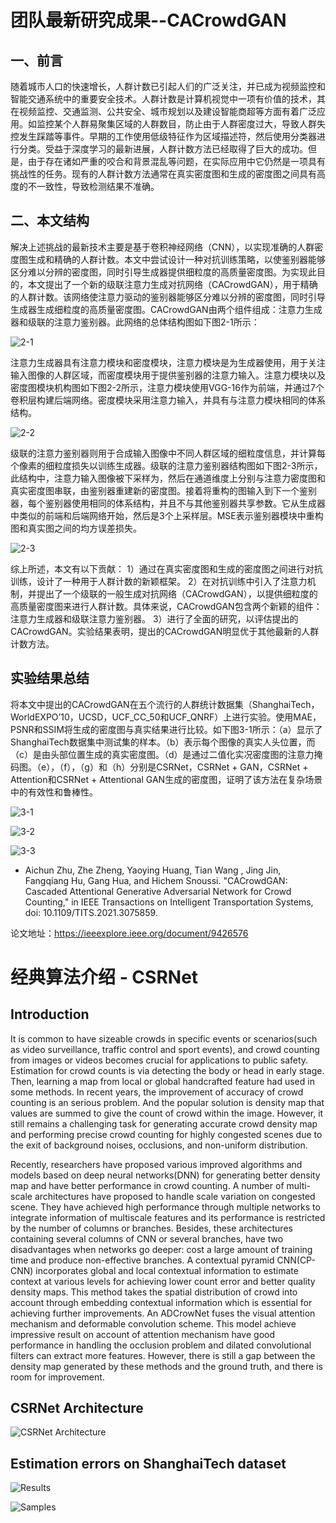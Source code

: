 # 团队最新研究成果--CACrowdGAN

## 一、前言

随着城市人口的快速增长，人群计数已引起人们的广泛关注，并已成为视频监控和智能交通系统中的重要安全技术。人群计数是计算机视觉中一项有价值的技术，其在视频监控、交通监测、公共安全、城市规划以及建设智能商超等方面有着广泛应用。如监控某个人群易聚集区域的人群数目，防止由于人群密度过大，导致人群失控发生踩踏等事件。早期的工作使用低级特征作为区域描述符，然后使用分类器进行分类。受益于深度学习的最新进展，人群计数方法已经取得了巨大的成功。但是，由于存在诸如严重的咬合和背景混乱等问题，在实际应用中它仍然是一项具有挑战性的任务。现有的人群计数方法通常在真实密度图和生成的密度图之间具有高度的不一致性，导致检测结果不准确。

## 二、本文结构

解决上述挑战的最新技术主要是基于卷积神经网络（CNN），以实现准确的人群密度图生成和精确的人群计数。本文中尝试设计一种对抗训练策略，以使鉴别器能够区分难以分辨的密度图，同时引导生成器提供细粒度的高质量密度图。为实现此目的，本文提出了一个新的级联注意力生成对抗网络（CACrowdGAN），用于精确的人群计数。该网络使注意力驱动的鉴别器能够区分难以分辨的密度图，同时引导生成器生成细粒度的高质量密度图。CACrowdGAN由两个组件组成：注意力生成器和级联的注意力鉴别器。此网络的总体结构图如下图2-1所示：

![2-1](https://github.com/NjtechCVLab/Level_2/blob/main/Crowd_Counting/imgs/2-1General%20structure.png)

注意力生成器具有注意力模块和密度模块，注意力模块是为生成器使用，用于关注输入图像的人群区域，而密度模块用于提供鉴别器的注意力输入。注意力模块以及密度图模块机构图如下图2-2所示，注意力模块使用VGG-16作为前端，并通过7个卷积层构建后端网络。密度模块采用注意力输入，并具有与注意力模块相同的体系结构。

![2-2](https://github.com/NjtechCVLab/Level_2/blob/main/Crowd_Counting/imgs/2-2Attention%20module%20and%20density%20module%20structure%20.png)

级联的注意力鉴别器则用于合成输入图像中不同人群区域的细粒度信息，并计算每个像素的细粒度损失以训练生成器。级联的注意力鉴别器结构图如下图2-3所示，此结构中，注意力输入图像被下采样为，然后在通道维度上分别与注意力密度图和真实密度图串联，由鉴别器重建新的密度图。接着将重构的图输入到下一个鉴别器，每个鉴别器使用相同的体系结构，并且不与其他鉴别器共享参数。它从生成器中类似的前端和后端网络开始，然后是3个上采样层。MSE表示鉴别器模块中重构图和真实图之间的均方误差损失。

![2-3](https://github.com/NjtechCVLab/Level_2/blob/main/Crowd_Counting/imgs/2-3Cascaded%20attention%20discriminator%20structure%20.png)

综上所述，本文有以下贡献：
1）通过在真实密度图和生成的密度图之间进行对抗训练，设计了一种用于人群计数的新颖框架。
2）在对抗训练中引入了注意力机制，并提出了一个级联的一般生成对抗网络（CACrowdGAN），以提供细粒度的高质量密度图来进行人群计数。具体来说，CACrowdGAN包含两个新颖的组件：注意力生成器和级联注意力鉴别器。
3）进行了全面的研究，以评估提出的CACrowdGAN。实验结果表明，提出的CACrowdGAN明显优于其他最新的人群计数方法。

## 实验结果总结
将本文中提出的CACrowdGAN在五个流行的人群统计数据集（ShanghaiTech，WorldEXPO’10，UCSD，UCF_CC_50和UCF_QNRF）上进行实验。使用MAE，PSNR和SSIM将生成的密度图与真实结果进行比较。如下图3-1所示：（a）显示了ShanghaiTech数据集中测试集的样本。（b）表示每个图像的真实人头位置，而（c）是由头部位置生成的真实密度图。（d）是通过二值化实况密度图的注意力掩码图。（e），（f），（g）和（h）分别是CSRNet，CSRNet + GAN，CSRNet + Attention和CSRNet + Attentional GAN生成的密度图，证明了该方法在复杂场景中的有效性和鲁棒性。

![3-1](https://github.com/NjtechCVLab/Level_2/blob/main/Crowd_Counting/imgs/3-1Density%20maps%20compared%20with%20real%20results.png)

![3-2](https://github.com/NjtechCVLab/Level_2/blob/main/Crowd_Counting/imgs/3-2result.png)

![3-3](https://github.com/NjtechCVLab/Level_2/blob/main/Crowd_Counting/imgs/3-3result.png)

+ Aichun Zhu,  Zhe Zheng,  Yaoying Huang,  Tian Wang ,  Jing Jin,  Fangqiang Hu, Gang Hua, and Hichem Snoussi. "CACrowdGAN: Cascaded Attentional Generative Adversarial Network for Crowd Counting," in IEEE Transactions on Intelligent Transportation Systems, doi: 10.1109/TITS.2021.3075859.

论文地址：https://ieeexplore.ieee.org/document/9426576

# 经典算法介绍 - CSRNet

## Introduction

It is common to have sizeable crowds in specific events or scenarios(such as video surveillance, traffic control and sport events), and crowd counting from images or videos becomes crucial for applications to public safety. Estimation for crowd counts is via detecting the body or head in early stage. Then, learning a map from local or global handcrafted feature had used in some methods. In recent years, the improvement of accuracy of crowd counting is an serious problem. And the popular solution is density map that values are summed to give the count of crowd within the image. However, it still remains a challenging task for generating accurate crowd density map and performing precise crowd counting for highly congested scenes due to the exit of background noises, occlusions, and non-uniform distribution.  

Recently, researchers have proposed various improved algorithms and models based on deep neural networks(DNN) for generating better density map and have better performance in crowd counting. A number of multi-scale architectures have proposed to handle scale variation on congested scene. They have achieved high performance through multiple networks to integrate information of multiscale features and its performance is restricted by the number of columns or branches. Besides, these architectures containing several columns of CNN or several branches, have two disadvantages when networks go deeper: cost a large amount of training time and produce non-effective branches. A contextual pyramid CNN(CP-CNN) incorporates global and local contextual information to estimate context at various levels for achieving lower count error and better quality density maps. This method takes the spatial distribution of crowd into account through embedding contextual information which is essential for achieving further improvements. An ADCrowNet fuses the visual attention mechanism and deformable convolution scheme. This model achieve impressive result on account of attention mechanism have good performance in handling the occlusion problem and dilated convolutional filters can extract more features. However, there is still a gap between the density map generated by these methods and the ground truth, and there is room for improvement.  

## CSRNet Architecture

![CSRNet Architecture](./imgs/Picture1.png)

## Estimation errors on ShanghaiTech dataset

![Results](./imgs/Picture2.png)

![Samples](./imgs/Picture3.png)
